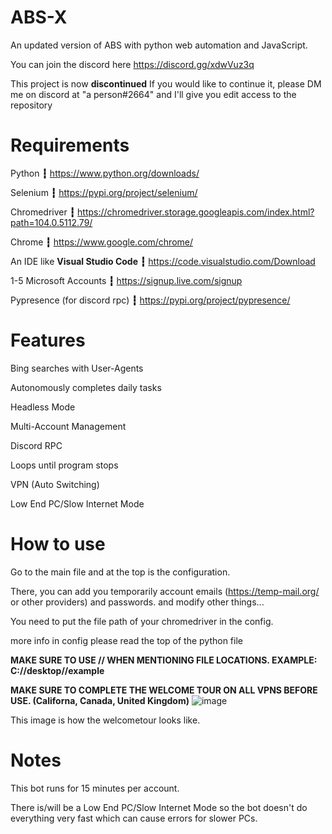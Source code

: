 # ABS-X
An updated version of ABS with python web automation and JavaScript.

You can join the discord here https://discord.gg/xdwVuz3q

This project is now **discontinued** If you would like to continue it, please DM me on discord at "a person#2664" and I'll give you edit access to the repository

# Requirements

Python **┇** https://www.python.org/downloads/

Selenium **┇** https://pypi.org/project/selenium/

Chromedriver **┇** https://chromedriver.storage.googleapis.com/index.html?path=104.0.5112.79/

Chrome **┇** https://www.google.com/chrome/

An IDE like  **Visual Studio Code**  **┇** https://code.visualstudio.com/Download

1-5 Microsoft Accounts **┇** https://signup.live.com/signup

Pypresence (for discord rpc) **┇** https://pypi.org/project/pypresence/

# Features

Bing searches with User-Agents

Autonomously completes daily tasks

Headless Mode

Multi-Account Management

Discord RPC

Loops until program stops

VPN (Auto Switching)

Low End PC/Slow Internet Mode



# How to use

Go to the main file and at the top is the configuration.

There, you can add you temporarily account emails (https://temp-mail.org/ or other providers) and passwords. and modify other things...

You need to put the file path of your chromedriver in the config.

more info in config please read the top of the python file

**MAKE SURE TO USE // WHEN MENTIONING FILE LOCATIONS. EXAMPLE: C://desktop//example**

**MAKE SURE TO COMPLETE THE WELCOME TOUR ON ALL VPNS BEFORE USE. (Californa, Canada, United Kingdom)** ![image](https://user-images.githubusercontent.com/72956230/183970107-0f6b718d-1bd2-49f5-b9bc-523d6b00f796.png)

This image is how the welcometour looks like.

# Notes
This bot runs for 15 minutes per account.

There is/will be a Low End PC/Slow Internet Mode so the bot doesn't do everything very fast which can cause errors for slower PCs.
